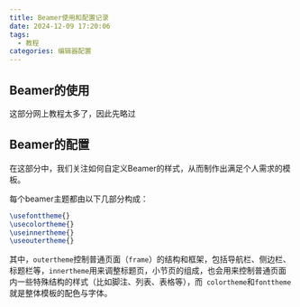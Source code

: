 ```yaml
---
title: Beamer使用和配置记录
date: 2024-12-09 17:20:06
tags:
  - 教程
categories: 编辑器配置
---
```

## Beamer的使用
这部分网上教程太多了，因此先略过

## Beamer的配置
在这部分中，我们关注如何自定义Beamer的样式，从而制作出满足个人需求的模板。

每个beamer主题都由以下几部分构成：
```latex
\usefonttheme{}
\usecolortheme{}
\useinnertheme{}
\useoutertheme{}
```

其中，`outertheme`控制普通页面（`frame`）的结构和框架，包括导航栏、侧边栏、标题栏等，`innertheme`用来调整标题页，小节页的组成，也会用来控制普通页面内一些特殊结构的样式（比如脚注、列表、表格等），而` colortheme`和`fonttheme` 就是整体模板的配色与字体。